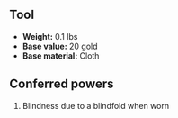 ## Tool
- **Weight:** 0.1 lbs
- **Base value:** 20 gold
- **Base material:** Cloth
## Conferred powers
1. Blindness due to a blindfold when worn
